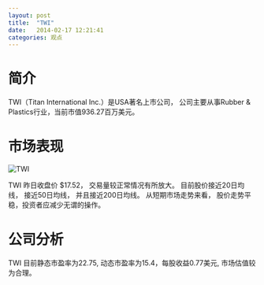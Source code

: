 ```yaml
---
layout: post
title:  "TWI"
date:   2014-02-17 12:21:41
categories: 观点
---
```


# 简介
TWI（Titan International Inc.）是USA著名上市公司，
公司主要从事Rubber & Plastics行业，当前市值936.27百万美元。

# 市场表现

![TWI](http://finviz.com/chart.ashx?t=TWI&ty=c&ta=1&p=d&s=l)

TWI 昨日收盘价 $17.52，
交易量较正常情况有所放大。
目前股价接近20日均线，
接近50日均线，
并且接近200日均线。
从短期市场走势来看，
股价走势平稳，投资者应减少无谓的操作。

# 公司分析
TWI 目前静态市盈率为22.75, 动态市盈率为15.4，每股收益0.77美元,
市场估值较为合理。
